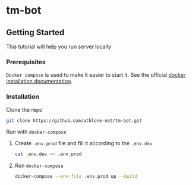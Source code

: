 # tm-bot

## Getting Started

This tutorial will help you run server locally

### Prerequisites

`Docker compose` is used to make it easier to start it. See the
official [docker installation documentation](https://docs.docker.com/compose/install/).

### Installation

Clone the repo

   ```sh
   git clone https://github.com/athlone-net/tm-bot.git
   ```

Run with `docker-compose`

1. Create `.env.prod` file and fill it according to the `.env.dev`
    ```sh
    cat .env.dev >> .env.prod
    ```
2. Run `docker-compose`
   ```sh
   docker-compose --env-file .env.prod up --build
   ```
